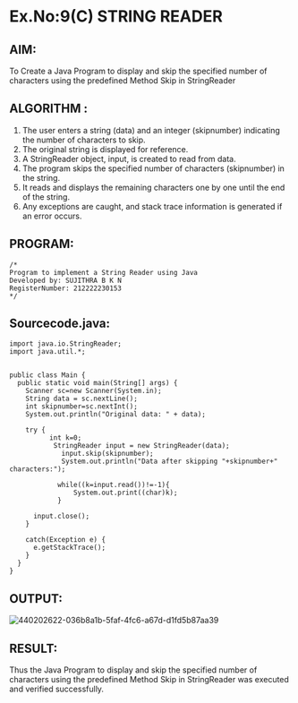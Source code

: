 # Ex.No:9(C) STRING READER

## AIM:
To Create a Java Program to display and skip the specified number of characters using the predefined Method Skip in StringReader

## ALGORITHM :

1. The user enters a string (data) and an integer (skipnumber) indicating the number of characters to skip.
2. The original string is displayed for reference.
3. A StringReader object, input, is created to read from data.
4. The program skips the specified number of characters (skipnumber) in the string.
5. It reads and displays the remaining characters one by one until the end of the string.
6. Any exceptions are caught, and stack trace information is generated if an error occurs.

## PROGRAM:
```
/*
Program to implement a String Reader using Java
Developed by: SUJITHRA B K N
RegisterNumber: 212222230153
*/
```

## Sourcecode.java:

```
import java.io.StringReader;
import java.util.*;


public class Main {
  public static void main(String[] args) {
    Scanner sc=new Scanner(System.in);
    String data = sc.nextLine();
    int skipnumber=sc.nextInt();
    System.out.println("Original data: " + data);

    try {
          int k=0; 
           StringReader input = new StringReader(data);
             input.skip(skipnumber);
             System.out.println("Data after skipping "+skipnumber+" characters:");
     
            while((k=input.read())!=-1){  
                System.out.print((char)k);  
            }  
     
      input.close();
    }

    catch(Exception e) {
      e.getStackTrace();
    }
  }
}
```

## OUTPUT:

![440202622-036b8a1b-5faf-4fc6-a67d-d1fd5b87aa39](https://github.com/user-attachments/assets/79d0ee6b-5013-4f87-a7e3-f955585d2ac2)

## RESULT:
Thus the Java Program to display and skip the specified number of characters using the predefined Method Skip in StringReader was executed and verified successfully.
